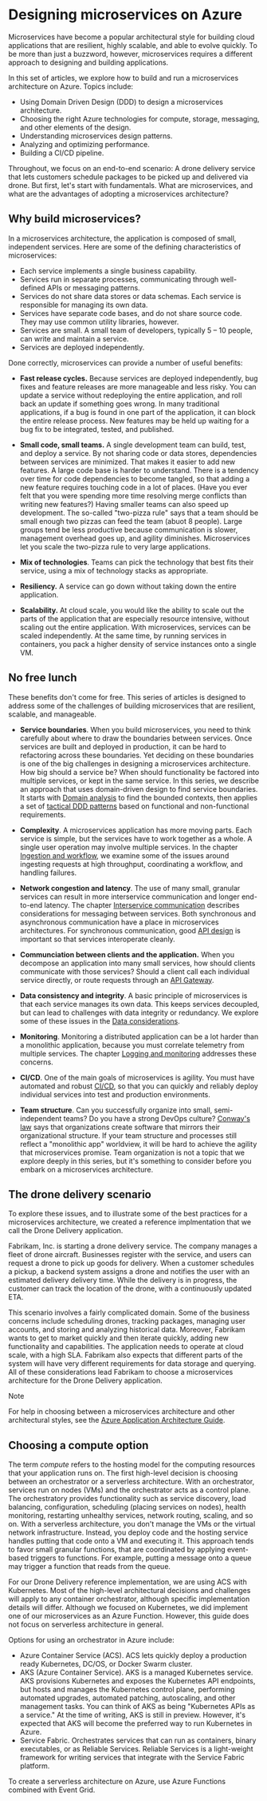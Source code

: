 # Designing microservices on Azure

Microservices have become a popular architectural style for building cloud applications that are resilient, highly scalable, and able to evolve quickly. To be more than just a buzzword, however, microservices requires a different approach to designing and building applications. 

In this set of articles, we explore how to build and run a microservices architecture on Azure. Topics include:

- Using Domain Driven Design (DDD) to design a microservices architecture. 
- Choosing the right Azure technologies for compute, storage, messaging, and other elements of the design.
- Understanding microservices design patterns.
- Analyzing and optimizing performance.
- Building a CI/CD pipeline.

Throughout, we focus on an end-to-end scenario: A drone delivery service that lets customers schedule packages to be picked up and delivered via drone. But first, let's start with fundamentals. What are microservices, and what are the advantages of adopting a microservices architecture?

## Why build microservices?

In a microservices architecture, the application is composed of small, independent services. Here are some of the defining characteristics of microservices:

- Each service implements a single business capability.
- Services run in separate processes, communicating through well-defined APIs or messaging patterns.
- Services do not share data stores or data schemas. Each service is responsible for managing its own data. 
- Services have separate code bases, and do not share source code. They may use common utility libraries, however.
- Services are small. A small team of developers, typically 5 &ndash; 10 people, can write and maintain a service.
- Services are deployed independently. 

Done correctly, microservices can provide a number of useful benefits:

- **Fast release cycles.** Because services are deployed independently, bug fixes and feature releases are more manageable and less risky. You can update a service without redeploying the entire application, and roll back an update if something goes wrong. In many traditional applications, if a bug is found in one part of the application, it can block the entire release process. New features may be held up waiting for a bug fix to be integrated, tested, and published. 

- **Small code, small teams.** A single development team can build, test, and deploy a service. By not sharing code or data stores, dependencies between services are minimized. That makes it easier to add new features. A large code base is harder to understand. There is a tendency over time for code dependencies to become tangled, so that adding a new feature requires touching code in a lot of places. (Have you ever felt that you were spending more time resolving merge conflicts than writing new features?) Having smaller teams can also speed up development. The so-called "two-pizza rule" says that a team should be small enough two pizzas can feed the team (abuot 8 people). Large groups tend be less productive because communication is slower, management overhead goes up, and agility diminishes. Microservices let you scale the two-pizza rule to very large applications. 

- **Mix of technologies**. Teams can pick the technology that best fits their service, using a mix of technology stacks as appropriate. 

- **Resiliency.** A service can go down without taking down the entire application. 

- **Scalability.** At cloud scale, you would like the ability to scale out the parts of the application that are especially resource intensive, without scaling out the entire application. With microservices, services can be scaled independently. At the same time, by running services in containers, you pack a higher density of service instances onto a single VM. 


## No free lunch

These benefits don't come for free. This series of articles is designed to address some of the challenges of building microservices that are resilient, scalable, and manageable.

- **Service boundaries**. When you build microservices, you need to think carefully about where to draw the boundaries between services. Once services are built and deployed in production, it can be hard to refactoring across these boundaries. Yet deciding on these boundaries is one of the big challenges in designing a microservices architecture. How big should a service be? When should functionality be factored into multiple services, or kept in the same service. In this series, we describe an approach that uses domain-driven design to find service boundaries. It starts with [Domain analysis](./domain-analysis.md) to find the bounded contexts, then applies a set of [tactical DDD patterns](./tactical-ddd.md) based on functional and non-functional requirements. 

- **Complexity**. A microservices application has more moving parts. Each service is simple, but the services have to work together as a whole. A single user operation may involve multiple services. In the chapter [Ingestion and workflow](./ingestion-workflow.md), we examine some of the issues around ingesting requests at high throughput, coordinating a workflow, and handling failures. 

- **Network congestion and latency**. The use of many small, granular services can result in more interservice communication and longer end-to-end latency. The chapter [Interservice communication](./interservice-communication.md) describes considerations for messaging between services. Both synchronous and asynchronous communication have a place in microservices architectures. For synchronous communication, good [API design](./api-design.md) is important so that services interoperate cleanly.
 
- **Communciation between clients and the application.**  When you decompose an application into many small services, how should clients communicate with those services? Should a client call each individual service directly, or route requests through an [API Gateway](./gateway.md).

- **Data consistency and integrity**. A basic principle of microservices is that each service manages its own data. This keeps services decoupled, but can lead to challenges with data integrity or redundancy. We explore some of these issues in the [Data considerations](./data-considerations.md).

- **Monitoring**. Monitoring a distributed application can be a lot harder than a monolithic application, because you must correlate telemetry from multiple services. The chapter [Logging and monitoring](./logging-monitoring.md) addresses these concerns.

- **CI/CD**. One of the main goals of microservices is agility. You must have automated and robust [CI/CD](./ci-cd.md), so that you can quickly and reliably deploy individual services into test and production environments. 

- **Team structure**. Can you successfully organize into small, semi-independent teams? Do you have a strong DevOps culture? [Conway's law](https://en.wikipedia.org/wiki/Conway%27s_law) says that organizations create software that mirrors their organizational structure. If your team structure and processes still reflect a "monolithic app" worldview, it will be hard to achieve the agility that microservices promise. Team organization is not a topic that we explore deeply in this series, but it's something to consider before you embark on a microservices architecture.


<!-- - **Testing**. The decentralized nature of building microservices requires new approaches to testing. During development, you will test an individual service against stubs or API contracts. Then perform integration testing in a production-like test environment (test cluster). Performance tests and load tests are also critical.  -->

## The drone delivery scenario

To explore these issues, and to illustrate some of the best practices for a microservices architecture, we created a reference implmentation that we call the Drone Delivery application. 

​Fabrikam, Inc. is starting a drone delivery service. The company manages a fleet of drone aircraft. Businesses register with the service, and users can request a drone to pick up goods for delivery. When a customer schedules a pickup, a backend system assigns a drone and notifies the user with an estimated delivery delivery time. While the delivery is in progress, the customer can track the location of the drone, with a continuously updated ETA.

This scenario involves a fairly complicated domain. Some of the business concerns include scheduling drones, tracking packages, managing user accounts, and storing and analyzing historical data. Moreover, Fabrikam wants to get to market quickly and then iterate quickly, adding new functionality and capabilities. The application needs to operate at cloud scale, with a high SLA. Fabrikam also expects that different parts of the system will have very different requirements for data storage and querying. All of these considerations lead Fabrikam to choose a microservices architecture for the Drone Delivery application.

> [!NOTE]
> For help in choosing between a microservices architecture and other architectural styles, see the [Azure Application Architecture Guide](../guide/index.md).

## Choosing a compute option

The term *compute* refers to the hosting model for the computing resources that your application runs on. The first high-level decision is choosing between an orchestrator or a serverless architecture. With an orchestrator, services run on nodes (VMs) and the orchestrator acts as a control plane. The orchestratory provides functionality such as service discovery, load balancing, configuration, scheduling (placing services on nodes), health monitoring, restarting unhealthy services, network routing, scaling, and so on. With a serverless architecture, you don't manage the VMs or the virtual network infrastructure. Instead, you deploy code and the hosting service handles putting that code onto a VM and executing it. This approach tends to favor small granular functions, that are coordinated by applying event-based triggers to functions. For example, putting a message onto a queue may trigger a function that reads from the queue.

For our Drone Delivery reference implementation, we are using ACS with Kubernetes. Most of the high-level architectural decisions and challenges will apply to any container orchestrator, although specific implementation details will differ. Although we focused on Kubernetes, we did implement one of our microservices as an Azure Function. However, this guide does not focus on serverless architecture in general. 

Options for using an orchestrator in Azure include:

- Azure Container Service (ACS). ACS lets quickly deploy a production ready Kubernetes, DC/OS, or Docker Swarm cluster.
- AKS (Azure Container Service). AKS is a managed Kubernetes service. AKS provisions Kubernetes and exposes the Kubernetes API endpoints, but hosts and manages the Kubernetes control plane, performing automated upgrades, automated patching, autoscaling, and other management tasks. You can think of AKS as being "Kubernetes APIs as a service." At the time of writing, AKS is still in preview. However, it's expected that AKS will become the preferred way to run Kubernetes in Azure.
- Service Fabric. Orchestrates services that can run as containers, binary executables, or as Reliable Services. Reliable Services is a light-weight framework for writing services that integrate with the Service Fabric platform.

To create a serverless architecture on Azure, use Azure Functions combined with Event Grid.
